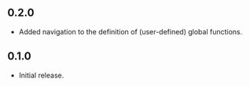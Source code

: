 ## 0.2.0
* Added navigation to the definition of (user-defined) global functions.

## 0.1.0
* Initial release.
